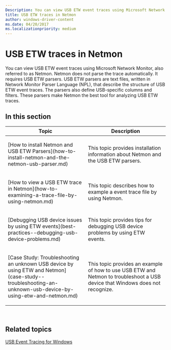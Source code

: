```yaml
---
Description: You can view USB ETW event traces using Microsoft Network Monitor, also referred to as Netmon.
title: USB ETW traces in Netmon
author: windows-driver-content
ms.date: 04/20/2017
ms.localizationpriority: medium
---
```


# USB ETW traces in Netmon


You can view USB ETW event traces using Microsoft Network Monitor, also referred to as Netmon. Netmon does not parse the trace automatically. It requires USB ETW parsers. USB ETW parsers are text files, written in Network Monitor Parser Language (NPL), that describe the structure of USB ETW event traces. The parsers also define USB-specific columns and filters. These parsers make Netmon the best tool for analyzing USB ETW traces.

## In this section


<table>
<colgroup>
<col width="50%" />
<col width="50%" />
</colgroup>
<thead>
<tr class="header">
<th>Topic</th>
<th>Description</th>
</tr>
</thead>
<tbody>
<tr class="odd">
<td><p>[How to install Netmon and USB ETW Parsers](how-to-install-netmon-and-the-netmon-usb-parser.md)</p></td>
<td><p>This topic provides installation information about Netmon and the USB ETW parsers.</p></td>
</tr>
<tr class="even">
<td><p>[How to view a USB ETW trace in Netmon](how-to-examining-a-trace-file-by-using-netmon.md)</p></td>
<td><p>This topic describes how to example a event trace file by using Netmon.</p></td>
</tr>
<tr class="odd">
<td><p>[Debugging USB device issues by using ETW events](best-practices--debugging-usb-device-problems.md)</p></td>
<td><p>This topic provides tips for debugging USB device problems by using ETW events.</p></td>
</tr>
<tr class="even">
<td><p>[Case Study: Troubleshooting an unknown USB device by using ETW and Netmon](case-study--troubleshooting-an-unknown-usb-device-by-using-etw-and-netmon.md)</p></td>
<td><p>This topic provides an example of how to use USB ETW and Netmon to troubleshoot a USB device that Windows does not recognize.</p></td>
</tr>
</tbody>
</table>

 

## Related topics
[USB Event Tracing for Windows](usb-event-tracing-for-windows.md)  



